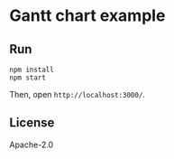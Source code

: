 # Gantt chart example


## Run

```
npm install
npm start
```

Then, open `http://localhost:3000/`.

## License

Apache-2.0
